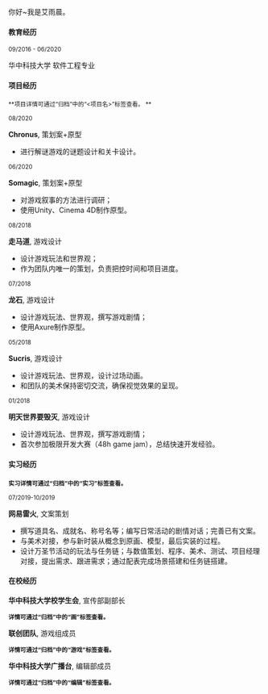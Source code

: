 你好~我是艾雨晨。

#### 教育经历

<small>09/2016 - 06/2020 </small>

华中科技大学              软件工程专业

#### 项目经历

<small> **项目详情可通过“归档”中的“<项目名>”标签查看。 ** </small>

<small>08/2020</small>

**Chronus**, 策划案+原型

- 进行解谜游戏的谜题设计和关卡设计。

<small> 06/2020</small>

**Somagic**, 策划案+原型

- 对游戏叙事的方法进行调研；
- 使用Unity、Cinema 4D制作原型。

<small> 08/2018</small>

**走马道**, 游戏设计

- 设计游戏玩法和世界观；
- 作为团队内唯一的策划，负责把控时间和项目进度。

<small>07/2018</small>

**龙石**, 游戏设计

- 设计游戏玩法、世界观，撰写游戏剧情；
- 使用Axure制作原型。

<small>05/2018</small>

**Sucris**, 游戏设计

- 设计游戏玩法、世界观，设计过场动画。
- 和团队的美术保持密切交流，确保视觉效果的呈现。

<small> 01/2018</small>

**明天世界要毁灭**, 游戏设计

- 设计游戏玩法、世界观，撰写游戏剧情；
- 首次参加极限开发大赛（48h game jam），总结快速开发经验。

#### 实习经历

<small>**实习详情可通过“归档”中的“实习”标签查看。**</small>

<small> 07/2019-10/2019</small>

**网易雷火**, 文案策划                          

- 撰写道具名、成就名、称号名等；编写日常活动的剧情对话；完善已有文案。
- 与美术对接，参与新时装从概念到原画、模型，最后实装的过程。
- 设计万圣节活动的玩法与任务链；与数值策划、程序、美术、测试、项目经理对接，提出需求、跟进需求；通过配表完成场景搭建和任务链搭建。

#### 在校经历  

**华中科技大学校学生会**, 宣传部副部长

<small>**详情可通过“归档”中的“画”标签查看。**</small>

**联创团队**, 游戏组成员

<small>**详情可通过“归档”中的“游戏”标签查看。**</small>

**华中科技大学广播台**, 编辑部成员

<small>**详情可通过“归档”中的“编辑”标签查看。**</small>

